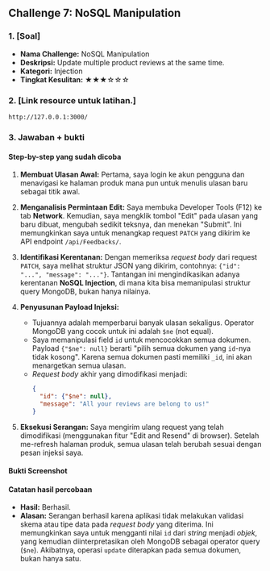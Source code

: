 ## Challenge 7: NoSQL Manipulation

### 1. [Soal]

-   **Nama Challenge:** NoSQL Manipulation
-   **Deskripsi:** Update multiple product reviews at the same time.
-   **Kategori:** Injection
-   **Tingkat Kesulitan:** ★★★☆☆☆

### 2. [Link resource untuk latihan.]

`http://127.0.0.1:3000/`

### 3. Jawaban + bukti

#### Step-by-step yang sudah dicoba

1.  **Membuat Ulasan Awal:** Pertama, saya login ke akun pengguna dan menavigasi ke halaman produk mana pun untuk menulis ulasan baru sebagai titik awal.

2.  **Menganalisis Permintaan Edit:** Saya membuka Developer Tools (F12) ke tab **Network**. Kemudian, saya mengklik tombol "Edit" pada ulasan yang baru dibuat, mengubah sedikit teksnya, dan menekan "Submit". Ini memungkinkan saya untuk menangkap request `PATCH` yang dikirim ke API endpoint `/api/Feedbacks/`.

3.  **Identifikasi Kerentanan:** Dengan memeriksa *request body* dari request `PATCH`, saya melihat struktur JSON yang dikirim, contohnya: `{"id": "...", "message": "..."}`. Tantangan ini mengindikasikan adanya kerentanan **NoSQL Injection**, di mana kita bisa memanipulasi struktur query MongoDB, bukan hanya nilainya.

4.  **Penyusunan Payload Injeksi:**
    -   Tujuannya adalah memperbarui banyak ulasan sekaligus. Operator MongoDB yang cocok untuk ini adalah `$ne` (not equal).
    -   Saya memanipulasi field `id` untuk mencocokkan semua dokumen. Payload `{"$ne": null}` berarti "pilih semua dokumen yang `id`-nya tidak kosong". Karena semua dokumen pasti memiliki `_id`, ini akan menargetkan semua ulasan.
    -   *Request body* akhir yang dimodifikasi menjadi:
        ```json
        {
          "id": {"$ne": null},
          "message": "All your reviews are belong to us!"
        }
        ```

5.  **Eksekusi Serangan:** Saya mengirim ulang request yang telah dimodifikasi (menggunakan fitur "Edit and Resend" di browser). Setelah me-refresh halaman produk, semua ulasan telah berubah sesuai dengan pesan injeksi saya.

#### Bukti Screenshot


#### Catatan hasil percobaan

-   **Hasil:** Berhasil.
-   **Alasan:** Serangan berhasil karena aplikasi tidak melakukan validasi skema atau tipe data pada *request body* yang diterima. Ini memungkinkan saya untuk mengganti nilai `id` dari *string* menjadi *objek*, yang kemudian diinterpretasikan oleh MongoDB sebagai operator query (`$ne`). Akibatnya, operasi `update` diterapkan pada semua dokumen, bukan hanya satu.

